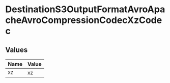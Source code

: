 # DestinationS3OutputFormatAvroApacheAvroCompressionCodecXzCodec


## Values

| Name  | Value |
| ----- | ----- |
| `XZ`  | xz    |